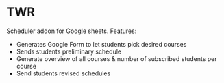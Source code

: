 # TWR 

Scheduler addon for Google sheets. Features:

* Generates Google Form to let students pick desired courses
* Sends students preliminary schedule
* Generate overview of all courses & number of subscribed students per course
* Send students revised schedules

